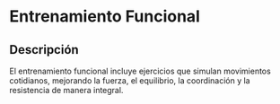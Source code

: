 # Entrenamiento Funcional
## Descripción
El entrenamiento funcional incluye ejercicios que simulan movimientos cotidianos, mejorando la fuerza, el equilibrio, la coordinación y la resistencia de manera integral.